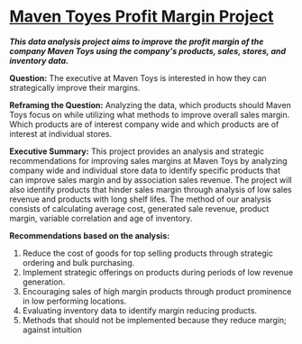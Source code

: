 # [Maven Toyes Profit Margin Project](https://github.com/albert-tadros/Maven-Toyes-Profit-Margin-Project)
***This data analysis project aims to improve the profit margin of the company Maven Toys using the company's products, sales, stores, and inventory data.***

**Question:** The executive at Maven Toys is interested in how they can strategically improve their margins. 

**Reframing the Question:** Analyzing the data, which products should Maven Toys focus on while utilizing what methods to improve overall sales margin. Which products are of interest company wide and which products are of interest at individual stores.

**Executive Summary:** This project provides an analysis and strategic recommendations for improving sales margins at Maven Toys by analyzing company wide and individual store data to identify specific products that can improve sales margin and by association sales revenue. The project will also identify products that hinder sales margin through analysis of low sales revenue and products with long shelf lifes. The method of our analysis consists of calculating average cost, generated sale revenue, product margin, variable correlation and age of inventory.

**Recommendations based on the analysis:**
1. Reduce the cost of goods for top selling products through strategic ordering and bulk purchasing.
2. Implement strategic offerings on products during periods of low revenue generation.
3. Encouraging sales of high margin products through product prominence in low performing locations.
4. Evaluating inventory data to identify margin reducing products.
5. Methods that should not be implemented because they reduce margin; against intuition
